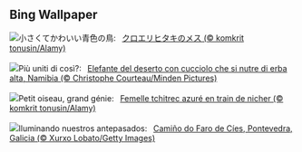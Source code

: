 ## Bing Wallpaper
![](https://www.bing.com/th?id=OHR.NestingMonarch_JA-JP0784290288_UHD.jpg&w=1000)小さくてかわいい青色の鳥:&nbsp;&ensp;[クロエリヒタキのメス (© komkrit tonusin/Alamy)](https://www.bing.com/th?id=OHR.NestingMonarch_JA-JP0784290288_UHD.jpg)
<br><br/>
![](https://www.bing.com/th?id=OHR.ElephantGrass_IT-IT5535834532_UHD.jpg&w=1000)Più uniti di così?:&nbsp;&ensp;[Elefante del deserto con cucciolo che si nutre di erba alta, Namibia (© Christophe Courteau/Minden Pictures)](https://www.bing.com/th?id=OHR.ElephantGrass_IT-IT5535834532_UHD.jpg)
<br><br/>
![](https://www.bing.com/th?id=OHR.NestingMonarch_FR-FR0368519818_UHD.jpg&w=1000)Petit oiseau, grand génie:&nbsp;&ensp;[Femelle tchitrec azuré en train de nicher (© komkrit tonusin/Alamy)](https://www.bing.com/th?id=OHR.NestingMonarch_FR-FR0368519818_UHD.jpg)
<br><br/>
![](https://www.bing.com/th?id=OHR.ReconquestofVigo_ES-ES0266760154_UHD.jpg&w=1000)Iluminando nuestros antepasados:&nbsp;&ensp;[Camiño do Faro de Cíes, Pontevedra, Galicia (© Xurxo Lobato/Getty Images)](https://www.bing.com/th?id=OHR.ReconquestofVigo_ES-ES0266760154_UHD.jpg)
<br><br/>
